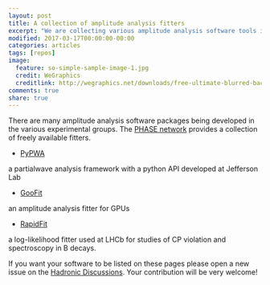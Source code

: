 ```yaml
---
layout: post
title: A collection of amplitude analysis fitters
excerpt: "We are collecting various amplitude analysis software tools in gitub.com/PHASE-network"
modified: 2017-03-17T00:00:00-00:00
categories: articles
tags: [repos]
image:
  feature: so-simple-sample-image-1.jpg
  credit: WeGraphics
  creditlink: http://wegraphics.net/downloads/free-ultimate-blurred-background-pack/
comments: true
share: true
---
```


There are many amplitude analysis software packages being developed in the
various experimental groups. The [PHASE network](https://github.com/PHASE-network)
provides a collection of freely available fitters.

* <div markdown="0"><a href="https://github.com/PHASE-network/PyPWA" class="btn">PyPWA</a></div>
a partialwave analysis framework with a python API developed at Jefferson Lab
* <div markdown="0"><a href="https://github.com/PHASE-network/GooFit" class="btn">GooFit</a></div>
an amplitude analysis fitter for GPUs
* <div markdown="0"><a href="https://github.com/PHASE-network/RapidFit" class="btn">RapidFit</a></div>
a log-likelihood fitter used at LHCb for studies of CP violation and spectroscopy in B decays.

If you want your software to be listed on these pages please open a new issue on
the [Hadronic Discussions](https://github.com/PHASE-network/HadronicDiscussions/issues).
Your contribution will be very welcome!
